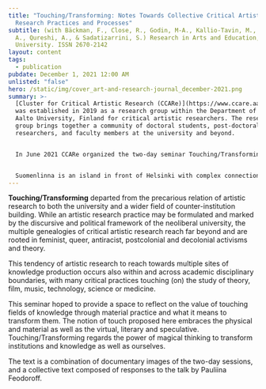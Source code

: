 ```yaml
---
title: "Touching/Transforming: Notes Towards Collective Critical Artistic
  Research Practices and Processes"
subtitle: (with Bäckman, F., Close, R., Godin, M-A., Kallio-Tavin, M., Mehta, A.
  A., Qureshi, A., & Sadatizarrini, S.) Research in Arts and Education, 4. Aalto
  University. ISSN 2670-2142
layout: content
tags:
  - publication
pubdate: December 1, 2021 12:00 AM
unlisted: "false"
hero: /static/img/cover_art-and-research-journal_december-2021.png
summary: >-
  [Cluster for Critical Artistic Research (CCARe)](https://www.ccare.aalto.fi/)
  was established in 2019 as a research group within the Department of Art at
  Aalto University, Finland for critical artistic researchers. The research
  group brings together a community of doctoral students, post-doctoral
  researchers, and faculty members at the university and beyond.


  In June 2021 CCARe organized the two-day seminar Touching/Transforming in Suomenlinna at HIAP (Helsinki International Artist Programme) and online. This seminar was centred around a public-online talk by Skolt Sámi theatre director and artivist Pauliina Feodoroff (2021).


  Suomenlinna is an island in front of Helsinki with complex connections to Finland’s socio-political histories. The main attraction of the island is the fortress, which was built in 1748, a few years before a land reform popularly known as the Great Partition. Pauliina’s talk addressed, among other things, this and various other moments in history when land has been appropriated, privatized or resold for profit in imperial and colonial nation-building projects in the Finnish context. The subject of land uses and care for the land was a central thread in the discussions that ensued.
---
```

**Touching/Transforming** departed from the precarious relation of artistic research to both the university and a wider field of counter-institution building. While an artistic research practice may be formulated and marked by the discursive and political framework of the neoliberal university, the multiple genealogies of critical artistic research reach far beyond and are rooted in feminist, queer, antiracist, postcolonial and decolonial activisms and theory.

This tendency of artistic research to reach towards multiple sites of knowledge production occurs also within and across academic disciplinary boundaries, with many critical practices touching (on) the study of theory, film, music, technology, science or medicine.

This seminar hoped to provide a space to reflect on the value of touching fields of knowledge through material practice and what it means to transform them. The notion of touch proposed here embraces the physical and material as well as the virtual, literary and speculative. Touching/Transforming regards the power of magical thinking to transform institutions and knowledge as well as ourselves. 

The text is a combination of documentary images of the two-day sessions, and a collective text composed of responses to the talk by Pauliina Feodoroff.